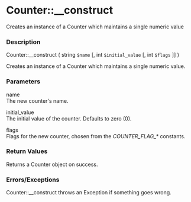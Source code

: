 Counter::\_\_construct
======================

Creates an instance of a Counter which maintains a single numeric value

### Description

<span class="methodname">Counter::\_\_construct</span> ( <span
class="methodparam"><span class="type">string</span> `$name`</span> \[,
<span class="methodparam"><span class="type">int</span>
`$initial_value`</span> \[, <span class="methodparam"><span
class="type">int</span> `$flags`</span> \]\] )

Creates an instance of a Counter which maintains a single numeric value.

### Parameters

name  
<span class="simpara"> The new counter's name. </span>

initial\_value  
<span class="simpara"> The initial value of the counter. Defaults to
zero (0). </span>

flags  
<span class="simpara"> Flags for the new counter, chosen from the
*COUNTER\_FLAG\_\** constants. </span>

### Return Values

Returns a Counter object on success.

### Errors/Exceptions

<span class="function">Counter::\_\_construct</span> throws an Exception
if something goes wrong.
